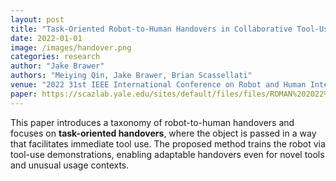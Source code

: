 ```yaml
---
layout: post
title: "Task-Oriented Robot-to-Human Handovers in Collaborative Tool-Use Tasks"
date: 2022-01-01
image: /images/handover.png 
categories: research
author: "Jake Brawer"
authors: "Meiying Qin, Jake Brawer, Brian Scassellati"
venue: "2022 31st IEEE International Conference on Robot and Human Interactive Communication (RO-MAN)"
paper: https://scazlab.yale.edu/sites/default/files/files/ROMAN%202022%20handovers.pdf
---
```


This paper introduces a taxonomy of robot-to-human handovers and focuses on **task-oriented handovers**, where the object is passed in a way that facilitates immediate tool use. The proposed method trains the robot via tool-use demonstrations, enabling adaptable handovers even for novel tools and unusual usage contexts.
